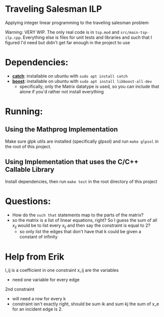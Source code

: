 # Traveling Salesman ILP
Applying integer linear programming to the traveling salesman problem

Warning: VERY WIP. The only real code is in `tsp.mod` and
`src/main-tsp-ilp.cpp`. Everything else is files for unit tests and libraries
and such that I figured I'd need but didn't get far enough in the project to
use

# Dependencies:
 - **[catch](https://github.com/catchorg/Catch2)**: installable on ubuntu with
   `sudo apt install catch`
 - **[boost](https://www.boost.org/)**: installable on ubuntu with `sudo apt
   install libboost-all-dev`
   - specifically, only the Matrix datatype is used, so you can include that
     alone if you'd rather not install everything

# Running:
## Using the Mathprog Implementation
Make sure glpk utils are installed (specifically glpsol) and run `make glpsol`
in the root of this project.

## Using Implementation that uses the C/C++ Callable Library
Install dependencies, then run `make test` in the root directory of this
project 

# Questions: 
 - How do the `such that` statements map to the parts of the matrix?
 - so the matrix is a list of linear equations, right? So I guess the sum of
   all $x_{ij}$ would be to list every $x_{ij}$ and then say the constraint is
   equal to 2?
   - so only list the edges that don't have that k could be given a constant of
     infinity

# Help from Erik
l_ij is a coefficient in one constraint
x_ij are the variables
 - need one variable for every edge

2nd constraint
 - will need a row for every k 
 - constraint isn't exactly right, should be sum ik and sum kj
 the sum of x_e for an incident edge is 2.
